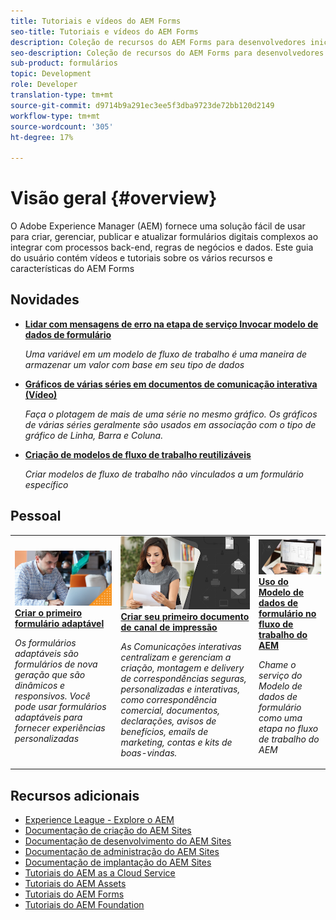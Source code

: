 ```yaml
---
title: Tutoriais e vídeos do AEM Forms
seo-title: Tutoriais e vídeos do AEM Forms
description: Coleção de recursos do AEM Forms para desenvolvedores iniciantes e experientes do AEM Forms
seo-description: Coleção de recursos do AEM Forms para desenvolvedores iniciantes e experientes do AEM Forms
sub-product: formulários
topic: Development
role: Developer
translation-type: tm+mt
source-git-commit: d9714b9a291ec3ee5f3dba9723de72bb120d2149
workflow-type: tm+mt
source-wordcount: '305'
ht-degree: 17%

---
```



# Visão geral {#overview}

O Adobe Experience Manager (AEM) fornece uma solução fácil de usar para criar, gerenciar, publicar e atualizar formulários digitais complexos ao integrar com processos back-end, regras de negócios e dados. Este guia do usuário contém vídeos e tutoriais sobre os vários recursos e características do AEM Forms

## Novidades

* **[Lidar com mensagens de erro na etapa de serviço Invocar modelo de dados de formulário](./adaptive-forms/handling-error-messages-in-invoke-fdm-step.md)**

   *Uma variável em um modelo de fluxo de trabalho é uma maneira de armazenar um valor com base em seu tipo de dados*

* **[Gráficos de várias séries em documentos de comunicação interativa (Vídeo)](./interactive-communications/multiseriescharts.md)**

   *Faça o plotagem de mais de uma série no mesmo gráfico. Os gráficos de várias séries geralmente são usados em associação com o tipo de gráfico de Linha, Barra e Coluna.*

* **[Criação de modelos de fluxo de trabalho reutilizáveis](./adaptive-forms/re-usable-aem-forms-workflow-models-article.md)**

   *Criar modelos de fluxo de trabalho não vinculados a um formulário específico*

## Pessoal

<table>
<tr>
  <td>
    <a href="./creating-your-first-adaptive-form/introduction-and-setup.md">
      <img alt="400 x 225 px" src="./assets/afhero.png" />
    </a>
    <div>
      <a href="./creating-your-first-adaptive-form/introduction-and-setup.md">
    <strong>Criar o primeiro formulário adaptável</strong>
    </a>
    </div>
    <p>
    <em>Os formulários adaptáveis são formulários de nova geração que são dinâmicos e responsivos. Você pode usar formulários adaptáveis para fornecer experiências personalizadas</em>
    <p>
  </td>
   <td>
    <a href="./ic-print-channel-tutorial/introduction.md">
      <img alt="400 x 225 px" src="./assets/correspondence-management1.png" />
    </a>
    <div>
      <a href="./ic-print-channel-tutorial/introduction.md">
    <strong>Criar seu primeiro documento de canal de impressão</strong>
    </a>
    </div>
    <p>
    <em>As Comunicações interativas centralizam e gerenciam a criação, montagem e delivery de correspondências seguras, personalizadas e interativas, como correspondência comercial, documentos, declarações, avisos de benefícios, emails de marketing, contas e kits de boas-vindas.  </em>
    <p>
  </td>
  <td>
    <a href="./adaptive-forms/form-data-model-service-as-step-in-workflow-video-use.md">
      <img alt="400 x 225 px" src="./assets/fdmlogo.png" />
    </a>
    <div>
      <a href="./adaptive-forms/form-data-model-service-as-step-in-workflow-video-use.md">
    <strong>Uso do Modelo de dados de formulário no fluxo de trabalho do AEM</strong>
    </a>
    </div>
    <p>
    <em>Chame o serviço do Modelo de dados de formulário como uma etapa no fluxo de trabalho do AEM</em>
    <p>
  </td>
</tr>
</table>

## Recursos adicionais

* [Experience League - Explore o AEM](https://experienceleague.adobe.com/#recommended/solutions/experience-manager)
* [Documentação de criação do AEM Sites](https://helpx.adobe.com/experience-manager/6-5/sites/authoring/user-guide.html)
* [Documentação de desenvolvimento do AEM Sites](https://helpx.adobe.com/experience-manager/6-5/sites/developing/user-guide.html)
* [Documentação de administração do AEM Sites](https://helpx.adobe.com/experience-manager/6-5/sites/administering/user-guide.html)
* [Documentação de implantação do AEM Sites](https://helpx.adobe.com/experience-manager/6-5/sites/deploying/user-guide.html)
* [Tutoriais do AEM as a Cloud Service](/help/cloud-service/overview.md)
* [Tutoriais do AEM Assets](/help/assets/overview.md)
* [Tutoriais do AEM Forms](/help/forms/overview.md)
* [Tutoriais do AEM Foundation](/help/foundation/overview.md)
